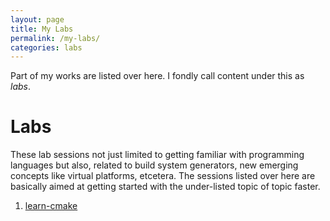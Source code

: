 ```yaml
---
layout: page
title: My Labs
permalink: /my-labs/
categories: labs
---
```


Part of my works are listed over here.  I fondly call content under this as *labs*.

# Labs
These lab sessions not just limited to getting familiar with programming languages but also,
related to build system generators, new emerging concepts like virtual platforms, etcetera.
The sessions listed over here are basically aimed at getting started with the under-listed
topic of topic faster.

1. [learn-cmake](https://github.com/VSPhaneendraPaluri/cmakeforneophytes)

